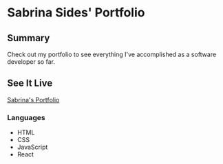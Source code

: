 <h1>Sabrina Sides' Portfolio</h1>

<h2>Summary</h2>

<p>Check out my portfolio to see everything I've accomplished as a software developer so far.</p>

<h2>See It Live</h2>
<a href='https://portfolio-sabrina-sides.vercel.app/' target='_blank'>Sabrina's Portfolio</a>

<h3>Languages</h3>
<ul>
  <li>HTML</li>
  <li>CSS</li>
  <li>JavaScript</li>
  <li>React</li>
  </ul>
